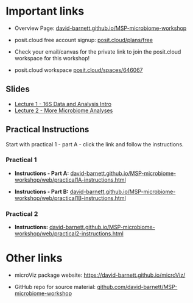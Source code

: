 # Important links

-   Overview Page: [david-barnett.github.io/MSP-microbiome-workshop](https://david-barnett.github.io/MSP-microbiome-workshop)

-   posit.cloud free account signup: [posit.cloud/plans/free](https://posit.cloud/plans/free)

-   Check your email/canvas for the private link to join the posit.cloud workspace for this workshop!

-   posit.cloud workspace [posit.cloud/spaces/646067](https://posit.cloud/spaces/646067)

## Slides

-   [Lecture 1 - 16S Data and Analysis Intro](https://docs.google.com/presentation/d/1eZG2vYeadTw0OY17EH1vMwn6DpVifBB1mVCLPcVFcpU/edit?usp=sharing)
-   [Lecture 2 - More Microbiome Analyses]()

## Practical Instructions

Start with practical 1 - part A - click the link and follow the instructions.

### Practical 1

-   **Instructions - Part A:** [david-barnett.github.io/MSP-microbiome-workshop/web/practical1A-instructions.html](https://david-barnett.github.io/MSP-microbiome-workshop/web/practical1A-instructions.html)

-   **Instructions - Part B:** [david-barnett.github.io/MSP-microbiome-workshop/web/practical1B-instructions.html](https://david-barnett.github.io/MSP-microbiome-workshop/web/practical1B-instructions.html)

### Practical 2

-   **Instructions:** [david-barnett.github.io/MSP-microbiome-workshop/web/practical2-instructions.html](https://david-barnett.github.io/MSP-microbiome-workshop/web/practical2-instructions.html)

# Other links

-   microViz package website: <https://david-barnett.github.io/microViz/>

-   GitHub repo for source material: [github.com/david-barnett/MSP-microbiome-workshop](https://github.com/david-barnett/MSP-microbiome-workshop)
